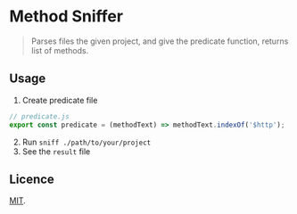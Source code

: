 # Method Sniffer
> Parses files the given project, and give the predicate function, returns list of methods.

## Usage
1. Create predicate file
```js
// predicate.js
export const predicate = (methodText) => methodText.indexOf('$http');
```
2. Run `sniff ./path/to/your/project`
3. See the `result` file

## Licence
[MIT](./LICENCE).
